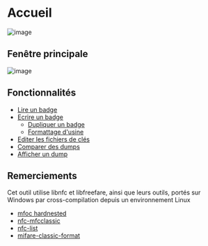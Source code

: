 # Accueil

![image](https://user-images.githubusercontent.com/3501675/73281041-acc80400-41ef-11ea-85da-819ec52c21fd.png)

## Fenêtre principale

![image](https://user-images.githubusercontent.com/3501675/73309783-3f35cb00-4223-11ea-9df6-73375f301b28.png)

## Fonctionnalités

- [Lire un badge](https://github.com/xavave/MifareWindowsTool/wiki/Read-Tag-fr-FR)
- [Ecrire un badge](https://github.com/xavave/MifareWindowsTool/wiki/Write-Tag-fr-FR)
  - <a href="https://github.com/xavave/Mifare-Windows-Tool/wiki/Write-Tag-fr-FR#user-content-clone-tag">Dupliquer un badge</a>
  - <a href="https://github.com/xavave/Mifare-Windows-Tool/wiki/Write-Tag-fr-FR">Formattage d'usine</a>
- [Editer les fichiers de clés](https://github.com/xavave/MifareWindowsTool/wiki/Edit-Key-Files-fr-FR)
- [Comparer des dumps](https://github.com/xavave/MifareWindowsTool/wiki/Compare-Dumps-fr-FR)
- [Afficher un dump](https://github.com/xavave/MifareWindowsTool/wiki/Show-Dump-fr-FR)

## Remerciements

Cet outil utilise libnfc et libfreefare, ainsi que leurs outils, portés sur Windows par cross-compilation depuis un environnement Linux

- <a href="https://github.com/vk496/mfoc/tree/hardnested" target="_blank">mfoc hardnested</a>
- <a href="http://nfc-tools.org/index.php/Libnfc:nfc-mfclassic" target="_blank">nfc-mfcclassic</a>
- <a href="http://nfc-tools.org/index.php/Libnfc:nfc-list" target="_blank">nfc-list
- <a href="http://nfc-tools.org/index.php/Libfreefare" target="_blank">mifare-classic-format</a>